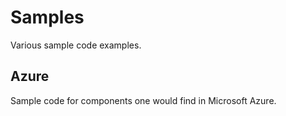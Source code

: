 # Samples
Various sample code examples.

## Azure

Sample code for components one would find in Microsoft Azure.
